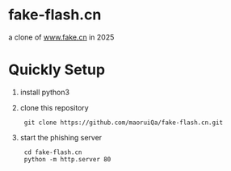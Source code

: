 # fake-flash.cn
a clone of www.fake.cn in 2025


# Quickly Setup
  1. install python3
  2. clone this repository

          git clone https://github.com/maoruiQa/fake-flash.cn.git
  3. start the phishing server

          cd fake-flash.cn
          python -m http.server 80
